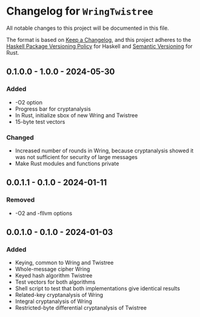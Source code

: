 # Changelog for `WringTwistree`

All notable changes to this project will be documented in this file.

The format is based on [Keep a Changelog](https://keepachangelog.com/en/1.0.0/),
and this project adheres to the
[Haskell Package Versioning Policy](https://pvp.haskell.org/) for Haskell
and [Semantic Versioning](https://semver.org/) for Rust.

## 0.1.0.0 - 1.0.0 - 2024-05-30

### Added

- -O2 option
- Progress bar for cryptanalysis
- In Rust, initialize sbox of new Wring and Twistree
- 15-byte test vectors

### Changed

- Increased number of rounds in Wring, because cryptanalysis showed it was not sufficient for security of large messages
- Make Rust modules and functions private

## 0.0.1.1 - 0.1.0 - 2024-01-11

### Removed

- -O2 and -fllvm options

## 0.0.1.0 - 0.1.0 - 2024-01-03

### Added

- Keying, common to Wring and Twistree
- Whole-message cipher Wring
- Keyed hash algorithm Twistree
- Test vectors for both algorithms
- Shell script to test that both implementations give identical results
- Related-key cryptanalysis of Wring
- Integral cryptanalysis of Wring
- Restricted-byte differential cryptanalysis of Twistree
